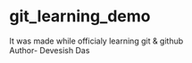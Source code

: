 # git_learning_demo
It was made while officialy learning git &amp; github
<br>
Author- Devesish Das
